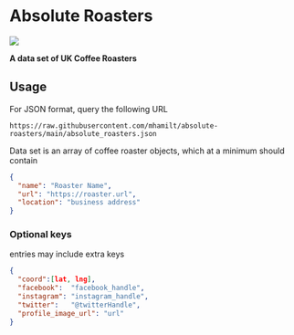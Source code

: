 # Absolute Roasters


![](https://upload.wikimedia.org/wikipedia/commons/thumb/e/e8/Noun_coffee_with_milk_2695655.svg/240px-Noun_coffee_with_milk_2695655.svg.png)

**A data set of UK Coffee Roasters**

## Usage

For JSON format, query the following URL

```
https://raw.githubusercontent.com/mhamilt/absolute-roasters/main/absolute_roasters.json
```

Data set is an array of coffee roaster objects, which at a minimum should contain

```json
{
  "name": "Roaster Name",
  "url": "https://roaster.url",
  "location": "business address"
}
```

### Optional keys

entries may include extra keys

```json
{
  "coord":[lat, lng],
  "facebook":  "facebook_handle",
  "instagram": "instagram_handle",
  "twitter":   "@twitterHandle",
  "profile_image_url": "url"
}
```
